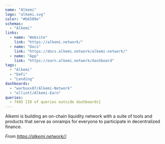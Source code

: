 ```yaml
---
name: "Alkemi"
logo: "alkemi.svg"
color: "#b6509e"
schemas:
  - "Alkemi"
links:
  - name: "Website"
    link: "https://alkemi.network/"
  - name: "Docs"
    link: "https://docs.alkemi.network/alkemi-network/"
  - name: "App"
    link: "https://earn.alkemi.network/dashboard"
tags:
  - "Alkemi"
  - "DeFi"
  - "Lending"
dashboards:
  - "warbuxx87/Alkemi-Network"
  - "elliott/Alkemi-Earn"
queries:
  - 7495 [ID of queries outside dashboards]
---
```


Alkemi is building an on-chain liquidity network with a suite of tools and products that serve as onramps for everyone to participate in decentralized finance.

*From https://alkemi.network//.*
